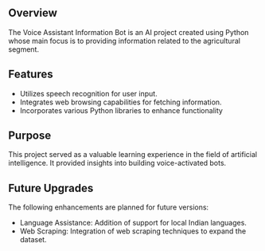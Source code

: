 ## Overview
The Voice Assistant Information Bot is an AI project created using Python whose main focus is to providing information related to the agricultural segment.

## Features
- Utilizes speech recognition for user input.
- Integrates web browsing capabilities for fetching information.
- Incorporates various Python libraries to enhance functionality

## Purpose
This project served as a valuable learning experience in the field of artificial intelligence. 
It provided insights into building voice-activated bots.

## Future Upgrades
The following enhancements are planned for future versions:
- Language Assistance: Addition of support for local Indian languages.
- Web Scraping: Integration of web scraping techniques to expand the dataset.

